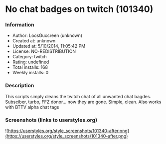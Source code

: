 # No chat badges on twitch (101340)

### Information
- Author: LoosGuccreen (unknown)
- Created at: unknown
- Updated at: 5/10/2014, 11:05:42 PM
- License: NO-REDISTRIBUTION
- Category: twitch
- Rating: undefined
- Total installs: 168
- Weekly installs: 0


### Description
This scripts simply cleans the twitch chat of all unwanted chat bagdes. Subsciber, turbo, FFZ donor... now they are gone. Simple, clean.
Also works with BTTV alpha chat tags


### Screenshots (links to userstyles.org)
![https://userstyles.org/style_screenshots/101340-after.png](https://userstyles.org/style_screenshots/101340-after.png)


